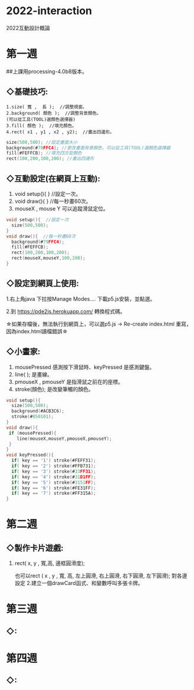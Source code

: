# 2022-interaction
2022互動設計概論
# 第一週
##上課用processing-4.0b8版本。
## ◇基礎技巧:
    1.size( 寬 ,  長 );  //調整視窗。
    2.background( 顏色 );  //調整背景顏色。
    (可以從工具(TOOL)選顏色選擇器)
    3.fill( 顏色 );  //填充顏色。
    4.rect( x1 , y1 , x2 , y2);  //畫出四邊形。
```c
size(500,500); //設定畫面大小
background(#79FFC4); //更改畫面背景顏色，可以從工具(TOOL)選顏色選擇器
fill(#FEFFCB); //填充四方型顏色
rect(100,200,100,200); //畫出四邊形
```
## ◇互動設定(在網頁上互動):
  1. void setup(){     }  //設定一次。
  2. void draw(){     }  //每一秒畫60次。
  3. mouseX , mouse Y 可以追蹤滑鼠定位。
```c
void setup(){  //設定一次
  size(500,500);
}
void draw(){  //每一秒畫60次
  background(#79FFC4);
  fill(#FEFFCB);
  rect(100,200,100,200);
  rect(mouseX,mouseY,100,200);
}
```
## ◇設定到網頁上使用:

1.右上角java 下拉按Manage Modes.... 下載p5.js安裝，並點選。

2.到 https://pde2js.herokuapp.com/ 轉換程式碼。
 
☆如果存檔後，無法執行到網頁上，可以選p5.js  -> Re-create  index.html  重寫，因為index.html讀檔錯誤☆
## ◇小畫家:
 1. mousePressed 感測按下滑鼠時、keyPressed 是感測鍵盤。
 2. line( ); 是畫線。
 3. pmouseX , pmouseY 是指滑鼠之前在的座標。
 4. stroke(顏色);  是改變筆觸的顏色。
```c
void setup(){
  size(500,500); 
  background(#ACB3C6);
  stroke(#050101);
}
void draw(){
 if (mousePressed){
    line(mouseX,mouseY,pmouseX,pmouseY); 
 }
}
void keyPressed(){
  if( key == '1') stroke(#FEFF31);
  if( key == '2') stroke(#FFB731);
  if( key == '3') stroke(#33FF31);
  if( key == '4') stroke(#31D1FF);
  if( key == '5') stroke(#3151FF);
  if( key == '6') stroke(#FE31FF);
  if( key == '7') stroke(#FF315A);
}
```

# 第二週
## ◇製作卡片遊戲:
1. rect( x, y , 寬,高, 邊框圓滑度);

   也可以rect ( x ,  y , 寬, 高,  左上圓滑, 右上圓滑, 右下圓滑, 左下圓滑); 對各邊設定
2.建立一個drawCard函式、和變數呼叫多張卡牌。
# 第三週
## ◇:




# 第四週
## ◇:
